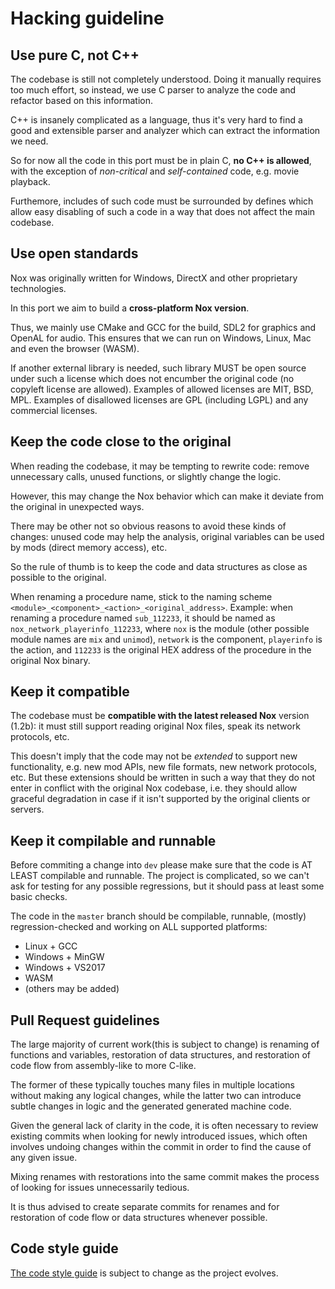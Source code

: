 # Hacking guideline

## Use pure C, not C++

The codebase is still not completely understood. Doing it manually requires too much effort, so instead, we use C parser to analyze the code and refactor based on this information. 

C++ is insanely complicated as a language, thus it's very hard to find a good and extensible parser and analyzer which can extract the information we need.

So for now all the code in this port must be in plain C, **no C++ is allowed**, with the exception of *non-critical* and *self-contained* code, e.g. movie playback.

Furthemore, includes of such code must be surrounded by defines which allow easy disabling of such a code in a way that does not affect the main codebase.

## Use open standards

Nox was originally written for Windows, DirectX and other proprietary technologies.

In this port we aim to build a **cross-platform Nox version**.

Thus, we mainly use CMake and GCC for the build, SDL2 for graphics and OpenAL for audio. This ensures that we can run on Windows, Linux, Mac and even the browser (WASM).

If another external library is needed, such library MUST be open source under such a license which does not encumber the original code (no copyleft license are allowed). Examples of allowed licenses are MIT, BSD, MPL. Examples of disallowed licenses are GPL (including LGPL) and any commercial licenses.

## Keep the code close to the original

When reading the codebase, it may be tempting to rewrite code: remove unnecessary calls, unused functions, or slightly change the logic.

However, this may change the Nox behavior which can make it deviate from the original in unexpected ways.

There may be other not so obvious reasons to avoid these kinds of changes: unused code may help the analysis, original variables can be used by mods (direct memory access), etc.

So the rule of thumb is to keep the code and data structures as close as possible to the original.

When renaming a procedure name, stick to the naming scheme `<module>_<component>_<action>_<original_address>`. Example: when renaming a procedure named `sub_112233`, it should be named as `nox_network_playerinfo_112233`, where `nox` is the module (other possible module names are `mix` and `unimod`), `network` is the component, `playerinfo` is the action, and `112233` is the original HEX address of the procedure in the original Nox binary.

## Keep it compatible

The codebase must be **compatible with the latest released Nox** version (1.2b): it must still support reading original Nox files, speak its network protocols, etc.

This doesn't imply that the code may not be _extended_ to support new functionality, e.g. new mod APIs, new file formats, new network protocols, etc. But these extensions should be written in such a way that they do not enter in conflict with the original Nox codebase, i.e. they should allow graceful degradation in case if it isn't supported by the original clients or servers.

## Keep it compilable and runnable

Before commiting a change into `dev` please make sure that the code is AT LEAST compilable and runnable. The project is complicated, so we can't ask for testing for any possible regressions, but it should pass at least some basic checks.

The code in the `master` branch should be compilable, runnable, (mostly) regression-checked and working on ALL supported platforms:

- Linux + GCC
- Windows + MinGW
- Windows + VS2017
- WASM
- (others may be added)

## Pull Request guidelines

The large majority of current work(this is subject to change) is renaming of functions and variables, restoration of data structures, and restoration of code flow from assembly-like to more C-like.

The former of these typically touches many files in multiple locations without making any logical changes, while the latter two can introduce subtle changes in logic and the generated generated machine code.

Given the general lack of clarity in the code, it is often necessary to review existing commits when looking for newly introduced issues, which often involves undoing changes within the commit in order to find the cause of any given issue.

Mixing renames with restorations into the same commit makes the process of looking for issues unnecessarily tedious.

It is thus advised to create separate commits for renames and for restoration of code flow or data structures whenever possible.

## Code style guide
[The code style guide]() is subject to change as the project evolves.
